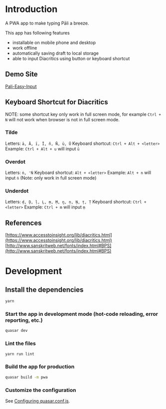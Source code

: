 # Introduction

A PWA app to make typing Pāli a breeze.

This app has following features

-   installable on mobile phone and desktop
-   work offline
-   automatically saving draft to local storage
-   able to input Diacritics using button or keyboard shortcut

## Demo Site

[Pali-Easy-Input](https://kenng.github.io/pali-easy-input)

## Keyboard Shortcut for Diacritics

NOTE: some shortcut key only work in full screen mode, for example `Ctrl + N` will not work when browser is not in full screen mode.

### Tilde

Letters: `ā, Ā, ī, Ī, ñ, Ñ, ū, Ū`
Keyboard shortcut: `Ctrl + Alt + <letter>`
Example: `Ctrl + Alt + u` will input `ū`

### Overdot

Letters: `ṅ, 'Ṅ`
Keyboard shortcut: `Alt + <letter>`
Example: `Alt + n` will input `ṅ` (Note: only work in full screen mode)

### Underdot

Letters: `ḍ, Ḍ, ḷ, Ḷ, ṃ, Ṃ, ŋ, ṇ, Ṇ, ṭ, Ṭ`
Keyboard shortcut: `Ctrl + <letter>`
Example: `Ctrl + m` will input `ṃ`

## References

[https://www.accesstoinsight.org/lib/diacritics.html](https://www.accesstoinsight.org/lib/diacritics.html)
[http://www.sanskritweb.net/fonts/index.html#BPS](http://www.sanskritweb.net/fonts/index.html#BPS)

# Development

## Install the dependencies

```bash
yarn
```

### Start the app in development mode (hot-code reloading, error reporting, etc.)

```bash
quasar dev
```

### Lint the files

```bash
yarn run lint
```

### Build the app for production

```bash
quasar build -m pwa
```

### Customize the configuration

See [Configuring quasar.conf.js](https://quasar.dev/quasar-cli/quasar-conf-js).
